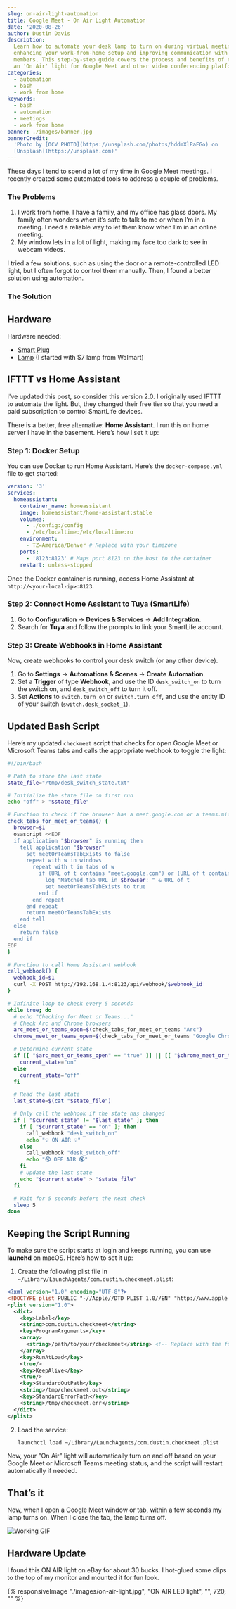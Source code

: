 ```yaml
---
slug: on-air-light-automation
title: Google Meet - On Air Light Automation
date: '2020-08-26'
author: Dustin Davis
description:
  Learn how to automate your desk lamp to turn on during virtual meetings,
  enhancing your work-from-home setup and improving communication with family
  members. This step-by-step guide covers the process and benefits of creating
  an 'On Air' light for Google Meet and other video conferencing platforms
categories:
  - automation
  - bash
  - work from home
keywords:
  - bash
  - automation
  - meetings
  - work from home
banner: ./images/banner.jpg
bannerCredit:
  'Photo by [OCV PHOTO](https://unsplash.com/photos/hddmXlPaFGo) on
  [Unsplash](https://unsplash.com)'
---
```


These days I tend to spend a lot of my time in Google Meet meetings. I recently
created some automated tools to address a couple of problems.

### The Problems

1. I work from home. I have a family, and my office has glass doors. My family
   often wonders when it’s safe to talk to me or when I’m in a meeting. I need a
   reliable way to let them know when I’m in an online meeting.
2. My window lets in a lot of light, making my face too dark to see in webcam
   videos.

I tried a few solutions, such as using the door or a remote-controlled LED
light, but I often forgot to control them manually. Then, I found a better
solution using automation.

### The Solution

## Hardware

Hardware needed:

- [Smart Plug](https://amzn.to/31wUiMU)
- [Lamp](https://amzn.to/3TcVyzy) (I started with \$7 lamp from Walmart)

## IFTTT vs Home Assistant

I've updated this post, so consider this version 2.0. I originally used IFTTT to
automate the light. But, they changed their free tier so that you need a paid
subscription to control SmartLife devices.

There is a better, free alternative: **Home Assistant**. I run this on home
server I have in the basement. Here’s how I set it up:

### Step 1: Docker Setup

You can use Docker to run Home Assistant. Here’s the `docker-compose.yml` file
to get started:

```yaml
version: '3'
services:
  homeassistant:
    container_name: homeassistant
    image: homeassistant/home-assistant:stable
    volumes:
      - ./config:/config
      - /etc/localtime:/etc/localtime:ro
    environment:
      - TZ=America/Denver # Replace with your timezone
    ports:
      - '8123:8123' # Maps port 8123 on the host to the container
    restart: unless-stopped
```

Once the Docker container is running, access Home Assistant at
`http://<your-local-ip>:8123`.

### Step 2: Connect Home Assistant to Tuya (SmartLife)

1. Go to **Configuration** -> **Devices & Services** -> **Add Integration**.
2. Search for **Tuya** and follow the prompts to link your SmartLife account.

### Step 3: Create Webhooks in Home Assistant

Now, create webhooks to control your desk switch (or any other device).

1. Go to **Settings** -> **Automations & Scenes** -> **Create Automation**.
2. Set a **Trigger** of type **Webhook**, and use the ID `desk_switch_on` to
   turn the switch on, and `desk_switch_off` to turn it off.
3. Set **Actions** to `switch.turn_on` or `switch.turn_off`, and use the entity
   ID of your switch (`switch.desk_socket_1`).

## Updated Bash Script

Here’s my updated `checkmeet` script that checks for open Google Meet or
Microsoft Teams tabs and calls the appropriate webhook to toggle the light:

```bash
#!/bin/bash

# Path to store the last state
state_file="/tmp/desk_switch_state.txt"

# Initialize the state file on first run
echo "off" > "$state_file"

# Function to check if the browser has a meet.google.com or a teams.microsoft.com tab open
check_tabs_for_meet_or_teams() {
  browser=$1
  osascript <<EOF
  if application "$browser" is running then
    tell application "$browser"
      set meetOrTeamsTabExists to false
      repeat with w in windows
        repeat with t in tabs of w
          if (URL of t contains "meet.google.com") or (URL of t contains "teams.microsoft.com/l/meetup-join") then
            log "Matched tab URL in $browser: " & URL of t
            set meetOrTeamsTabExists to true
          end if
        end repeat
      end repeat
      return meetOrTeamsTabExists
    end tell
  else
    return false
  end if
EOF
}

# Function to call Home Assistant webhook
call_webhook() {
  webhook_id=$1
  curl -X POST http://192.168.1.4:8123/api/webhook/$webhook_id
}

# Infinite loop to check every 5 seconds
while true; do
  # echo "Checking for Meet or Teams..."
  # Check Arc and Chrome browsers
  arc_meet_or_teams_open=$(check_tabs_for_meet_or_teams "Arc")
  chrome_meet_or_teams_open=$(check_tabs_for_meet_or_teams "Google Chrome")

  # Determine current state
  if [[ "$arc_meet_or_teams_open" == "true" ]] || [[ "$chrome_meet_or_teams_open" == "true" ]]; then
    current_state="on"
  else
    current_state="off"
  fi

  # Read the last state
  last_state=$(cat "$state_file")

  # Only call the webhook if the state has changed
  if [ "$current_state" != "$last_state" ]; then
    if [ "$current_state" == "on" ]; then
      call_webhook "desk_switch_on"
      echo "💡 ON AIR 💡"
    else
      call_webhook "desk_switch_off"
      echo "🔇 OFF AIR 🔇"
    fi
    # Update the last state
    echo "$current_state" > "$state_file"
  fi

  # Wait for 5 seconds before the next check
  sleep 5
done
```

## Keeping the Script Running

To make sure the script starts at login and keeps running, you can use
**launchd** on macOS. Here’s how to set it up:

1. Create the following plist file in
   `~/Library/LaunchAgents/com.dustin.checkmeet.plist`:

```xml
<?xml version="1.0" encoding="UTF-8"?>
<!DOCTYPE plist PUBLIC "-//Apple//DTD PLIST 1.0//EN" "http://www.apple.com/DTDs/PropertyList-1.0.dtd">
<plist version="1.0">
  <dict>
    <key>Label</key>
    <string>com.dustin.checkmeet</string>
    <key>ProgramArguments</key>
    <array>
      <string>/path/to/your/checkmeet</string> <!-- Replace with the full path to your script -->
    </array>
    <key>RunAtLoad</key>
    <true/>
    <key>KeepAlive</key>
    <true/>
    <key>StandardOutPath</key>
    <string>/tmp/checkmeet.out</string>
    <key>StandardErrorPath</key>
    <string>/tmp/checkmeet.err</string>
  </dict>
</plist>
```

2. Load the service:

   ```bash
   launchctl load ~/Library/LaunchAgents/com.dustin.checkmeet.plist
   ```

Now, your "On Air" light will automatically turn on and off based on your Google
Meet or Microsoft Teams meeting status, and the script will restart
automatically if needed.

## That’s it

Now, when I open a Google Meet window or tab, within a few seconds my lamp turns
on. When I close the tab, the lamp turns off.

![Working GIF](/blog/2020-08-26-on-air-light-automation/images/1.gif)

## Hardware Update

I found this ON AIR light on eBay for about 30 bucks. I hot-glued some clips to
the top of my monitor and mounted it for fun look.

{% responsiveImage "./images/on-air-light.jpg", "ON AIR LED light", "", 720, "" %}
